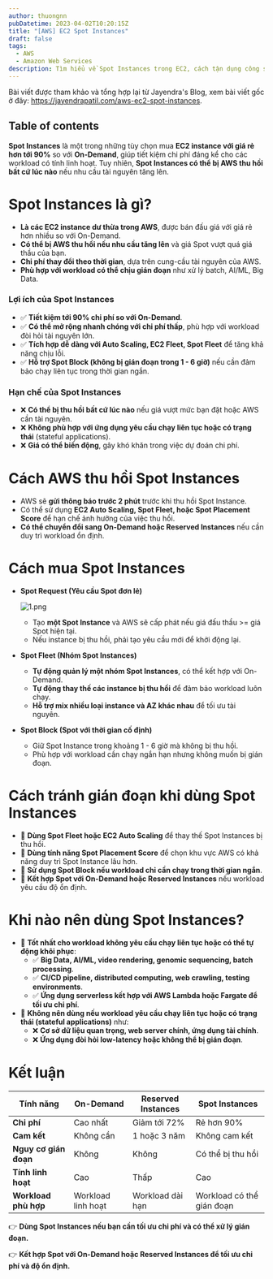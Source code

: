 ```yaml
---
author: thuongnn
pubDatetime: 2023-04-02T10:20:15Z
title: "[AWS] EC2 Spot Instances"
draft: false
tags:
  - AWS
  - Amazon Web Services
description: Tìm hiểu về Spot Instances trong EC2, cách tận dụng công suất tính toán chưa sử dụng với chi phí thấp.
---
```

Bài viết được tham khảo và tổng hợp lại từ Jayendra's Blog, xem bài viết gốc ở đây: https://jayendrapatil.com/aws-ec2-spot-instances. 

## Table of contents


**Spot Instances** là một trong những tùy chọn mua **EC2 instance với giá rẻ hơn tới 90%** so với **On-Demand**, giúp tiết kiệm chi phí đáng kể cho các workload có tính linh hoạt. Tuy nhiên, **Spot Instances có thể bị AWS thu hồi bất cứ lúc nào** nếu nhu cầu tài nguyên tăng lên.

# **Spot Instances là gì?**

- **Là các EC2 instance dư thừa trong AWS**, được bán đấu giá với giá rẻ hơn nhiều so với On-Demand.
- **Có thể bị AWS thu hồi nếu nhu cầu tăng lên** và giá Spot vượt quá giá thầu của bạn.
- **Chi phí thay đổi theo thời gian**, dựa trên cung-cầu tài nguyên của AWS.
- **Phù hợp với workload có thể chịu gián đoạn** như xử lý batch, AI/ML, Big Data.

### **Lợi ích của Spot Instances**

- ✅ **Tiết kiệm tới 90% chi phí so với On-Demand**.
- ✅ **Có thể mở rộng nhanh chóng với chi phí thấp**, phù hợp với workload đòi hỏi tài nguyên lớn.
- ✅ **Tích hợp dễ dàng với Auto Scaling, EC2 Fleet, Spot Fleet** để tăng khả năng chịu lỗi.
- ✅ **Hỗ trợ Spot Block (không bị gián đoạn trong 1 - 6 giờ)** nếu cần đảm bảo chạy liên tục trong thời gian ngắn.

### **Hạn chế của Spot Instances**

- ❌ **Có thể bị thu hồi bất cứ lúc nào** nếu giá vượt mức bạn đặt hoặc AWS cần tài nguyên.
- ❌ **Không phù hợp với ứng dụng yêu cầu chạy liên tục hoặc có trạng thái** (stateful applications).
- ❌ **Giá có thể biến động**, gây khó khăn trong việc dự đoán chi phí.

# **Cách AWS thu hồi Spot Instances**

- AWS sẽ **gửi thông báo trước 2 phút** trước khi thu hồi Spot Instance.
- Có thể sử dụng **EC2 Auto Scaling, Spot Fleet, hoặc Spot Placement Score** để hạn chế ảnh hưởng của việc thu hồi.
- **Có thể chuyển đổi sang On-Demand hoặc Reserved Instances** nếu cần duy trì workload ổn định.

# **Cách mua Spot Instances**

- **Spot Request (Yêu cầu Spot đơn lẻ)**
    
    ![1.png](@/assets/images/compute/ec2-spot-instances/1.png)
    
    - Tạo **một Spot Instance** và AWS sẽ cấp phát nếu giá đấu thầu >= giá Spot hiện tại.
    - Nếu instance bị thu hồi, phải tạo yêu cầu mới để khởi động lại.
- **Spot Fleet (Nhóm Spot Instances)**
    - **Tự động quản lý một nhóm Spot Instances**, có thể kết hợp với On-Demand.
    - **Tự động thay thế các instance bị thu hồi** để đảm bảo workload luôn chạy.
    - **Hỗ trợ mix nhiều loại instance và AZ khác nhau** để tối ưu tài nguyên.
- **Spot Block (Spot với thời gian cố định)**
    - Giữ Spot Instance trong khoảng 1 - 6 giờ mà không bị thu hồi.
    - Phù hợp với workload cần chạy ngắn hạn nhưng không muốn bị gián đoạn.

# **Cách tránh gián đoạn khi dùng Spot Instances**

- 🔹 **Dùng Spot Fleet hoặc EC2 Auto Scaling** để thay thế Spot Instances bị thu hồi.
- 🔹 **Dùng tính năng Spot Placement Score** để chọn khu vực AWS có khả năng duy trì Spot Instance lâu hơn.
- 🔹 **Sử dụng Spot Block nếu workload chỉ cần chạy trong thời gian ngắn**.
- 🔹 **Kết hợp Spot với On-Demand hoặc Reserved Instances** nếu workload yêu cầu độ ổn định.

# **Khi nào nên dùng Spot Instances?**

- 📌 **Tốt nhất cho workload không yêu cầu chạy liên tục hoặc có thể tự động khôi phục**:
    - ✅ **Big Data, AI/ML, video rendering, genomic sequencing, batch processing**.
    - ✅ **CI/CD pipeline, distributed computing, web crawling, testing environments**.
    - ✅ **Ứng dụng serverless kết hợp với AWS Lambda hoặc Fargate để tối ưu chi phí**.
- 📌 **Không nên dùng nếu workload yêu cầu chạy liên tục hoặc có trạng thái (stateful applications)** như:
    - ❌ **Cơ sở dữ liệu quan trọng, web server chính, ứng dụng tài chính**.
    - ❌ **Ứng dụng đòi hỏi low-latency hoặc không thể bị gián đoạn**.

# **Kết luận**

| **Tính năng** | **On-Demand** | **Reserved Instances** | **Spot Instances** |
| --- | --- | --- | --- |
| **Chi phí** | Cao nhất | Giảm tới 72% | Rẻ hơn 90% |
| **Cam kết** | Không cần | 1 hoặc 3 năm | Không cam kết |
| **Nguy cơ gián đoạn** | Không | Không | Có thể bị thu hồi |
| **Tính linh hoạt** | Cao | Thấp | Cao |
| **Workload phù hợp** | Workload linh hoạt | Workload dài hạn | Workload có thể gián đoạn |

👉 **Dùng Spot Instances nếu bạn cần tối ưu chi phí và có thể xử lý gián đoạn.**

👉 **Kết hợp Spot với On-Demand hoặc Reserved Instances để tối ưu chi phí và độ ổn định.**
